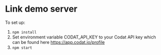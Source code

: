 # Link demo server

To set up:
1. `npm install`
2. Set environment variable CODAT_API_KEY to your Codat API key which can be found here https://app.codat.io/profile
3. `npm start`
